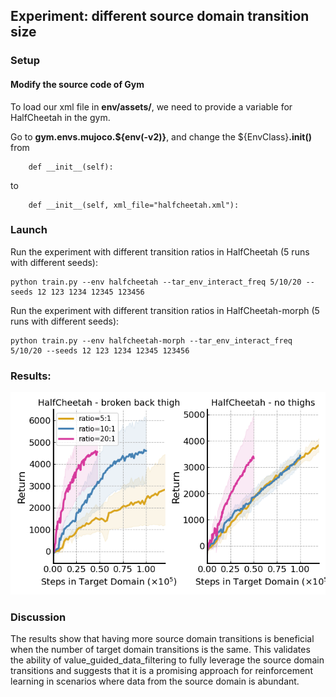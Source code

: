## Experiment: different source domain transition size

### Setup

####  Modify the source code of Gym
To load our xml file in **env/assets/**, we need to provide a variable for HalfCheetah in the gym.

Go to **gym.envs.mujoco.${env(-v2)}**, and change the ${EnvClass}**.__init__()** from 

```
    def __init__(self):
```
to

```
    def __init__(self, xml_file="halfcheetah.xml"):
```

### Launch

Run the experiment with different transition ratios in HalfCheetah (5 runs with different seeds):


```
python train.py --env halfcheetah --tar_env_interact_freq 5/10/20 --seeds 12 123 1234 12345 123456
```


Run the experiment with different transition ratios in HalfCheetah-morph (5 runs with different seeds):


```
python train.py --env halfcheetah-morph --tar_env_interact_freq 5/10/20 --seeds 12 123 1234 12345 123456
```


### Results:

<div align="left">
  <img src="https://github.com/dfoakdancj/value_guided_data_filtering/blob/master/ablation_data_ratio/LC_ablation_tar_inter_freq.png?raw=true">
</div>


### Discussion

The results show that having more source domain transitions is beneficial when the number of target domain transitions is the same. This validates the ability of value_guided_data_filtering to fully leverage the source domain transitions and suggests that it is a promising approach for reinforcement learning in scenarios where data from the source domain is abundant.